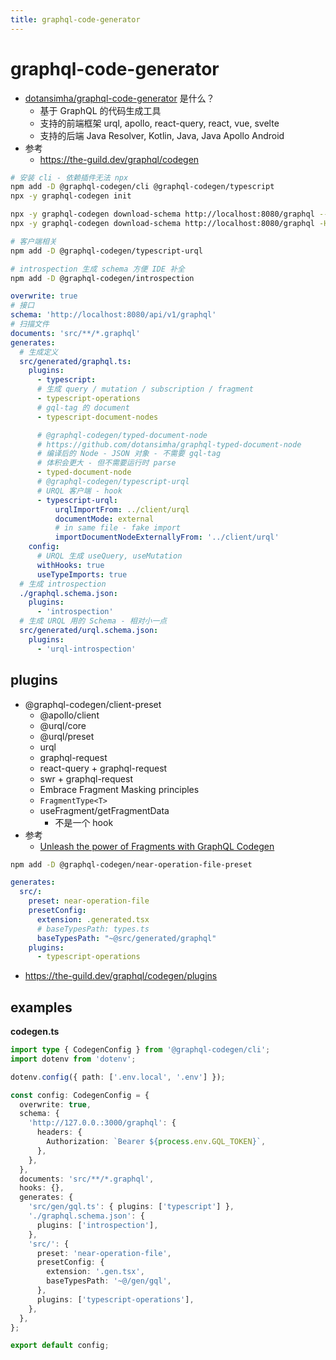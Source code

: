 ```yaml
---
title: graphql-code-generator
---
```


# graphql-code-generator

- [dotansimha/graphql-code-generator](https://github.com/dotansimha/graphql-code-generator) 是什么？
  - 基于 GraphQL 的代码生成工具
  - 支持的前端框架 urql, apollo, react-query, react, vue, svelte
  - 支持的后端 Java Resolver, Kotlin, Java, Java Apollo Android
- 参考
  - https://the-guild.dev/graphql/codegen

```bash
# 安装 cli - 依赖插件无法 npx
npm add -D @graphql-codegen/cli @graphql-codegen/typescript
npx -y graphql-codegen init

npx -y graphql-codegen download-schema http://localhost:8080/graphql --output graphql.schema.json
npx -y graphql-codegen download-schema http://localhost:8080/graphql -H "Authorization: Bearer $TOKEN" --output graphql.schema.json

# 客户端相关
npm add -D @graphql-codegen/typescript-urql

# introspection 生成 schema 方便 IDE 补全
npm add -D @graphql-codegen/introspection
```

```yaml
overwrite: true
# 接口
schema: 'http://localhost:8080/api/v1/graphql'
# 扫描文件
documents: 'src/**/*.graphql'
generates:
  # 生成定义
  src/generated/graphql.ts:
    plugins:
      - typescript:
      # 生成 query / mutation / subscription / fragment
      - typescript-operations
      # gql-tag 的 document
      - typescript-document-nodes

      # @graphql-codegen/typed-document-node
      # https://github.com/dotansimha/graphql-typed-document-node
      # 编译后的 Node - JSON 对象 - 不需要 gql-tag
      # 体积会更大 - 但不需要运行时 parse
      - typed-document-node
      # @graphql-codegen/typescript-urql
      # URQL 客户端 - hook
      - typescript-urql:
          urqlImportFrom: ../client/urql
          documentMode: external
          # in same file - fake import
          importDocumentNodeExternallyFrom: '../client/urql'
    config:
      # URQL 生成 useQuery, useMutation
      withHooks: true
      useTypeImports: true
  # 生成 introspection
  ./graphql.schema.json:
    plugins:
      - 'introspection'
  # 生成 URQL 用的 Schema - 相对小一点
  src/generated/urql.schema.json:
    plugins:
      - 'urql-introspection'
```

## plugins

- @graphql-codegen/client-preset
  - @apollo/client
  - @urql/core
  - @urql/preset
  - urql
  - graphql-request
  - react-query + graphql-request
  - swr + graphql-request
  - Embrace Fragment Masking principles
  - `FragmentType<T>`
  - useFragment/getFragmentData
    - 不是一个 hook
- 参考
  - [Unleash the power of Fragments with GraphQL Codegen](https://the-guild.dev/blog/unleash-the-power-of-fragments-with-graphql-codegen)

```bash
npm add -D @graphql-codegen/near-operation-file-preset
```

```yaml
generates:
  src/:
    preset: near-operation-file
    presetConfig:
      extension: .generated.tsx
      # baseTypesPath: types.ts
      baseTypesPath: "~@src/generated/graphql"
    plugins:
      - typescript-operations
```

- https://the-guild.dev/graphql/codegen/plugins

## examples

**codegen.ts**

```ts
import type { CodegenConfig } from '@graphql-codegen/cli';
import dotenv from 'dotenv';

dotenv.config({ path: ['.env.local', '.env'] });

const config: CodegenConfig = {
  overwrite: true,
  schema: {
    'http://127.0.0.:3000/graphql': {
      headers: {
        Authorization: `Bearer ${process.env.GQL_TOKEN}`,
      },
    },
  },
  documents: 'src/**/*.graphql',
  hooks: {},
  generates: {
    'src/gen/gql.ts': { plugins: ['typescript'] },
    './graphql.schema.json': {
      plugins: ['introspection'],
    },
    'src/': {
      preset: 'near-operation-file',
      presetConfig: {
        extension: '.gen.tsx',
        baseTypesPath: '~@/gen/gql',
      },
      plugins: ['typescript-operations'],
    },
  },
};

export default config;

```
